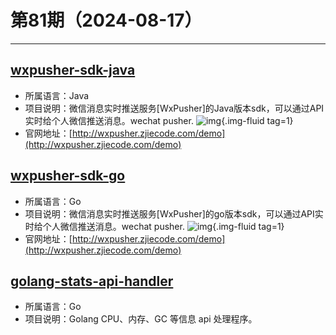 # 第81期（2024-08-17）

---
## [wxpusher-sdk-java](https://github.com/wxpusher/wxpusher-sdk-java)
- 所属语言：Java
- 项目说明：微信消息实时推送服务[WxPusher]的Java版本sdk，可以通过API实时给个人微信推送消息。wechat pusher.
![img](https://ghfast.top/https://raw.githubusercontent.com/xiaoxuan6/weekly/main/docs/static/images/2024-08-17/1723855957.png){.img-fluid tag=1}
- 官网地址：[http://wxpusher.zjiecode.com/demo](http://wxpusher.zjiecode.com/demo)

## [wxpusher-sdk-go](https://github.com/wxpusher/wxpusher-sdk-go)
- 所属语言：Go
- 项目说明：微信消息实时推送服务[WxPusher]的go版本sdk，可以通过API实时给个人微信推送消息。wechat pusher.
![img](https://ghfast.top/https://raw.githubusercontent.com/xiaoxuan6/weekly/main/docs/static/images/2024-08-17/1723856253.png){.img-fluid tag=1}
- 官网地址：[http://wxpusher.zjiecode.com/demo](http://wxpusher.zjiecode.com/demo)

## [golang-stats-api-handler](https://github.com/fukata/golang-stats-api-handler)
- 所属语言：Go
- 项目说明：Golang CPU、内存、GC 等信息 api 处理程序。
